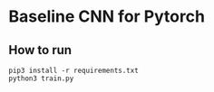 # Baseline CNN for Pytorch


## How to run
```
pip3 install -r requirements.txt
python3 train.py
```